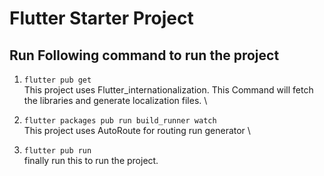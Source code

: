 # Flutter Starter Project

## Run Following command to run the project

1. `flutter pub get` \
This project uses Flutter_internationalization. This Command will fetch the libraries and generate localization files. \


2. `flutter packages pub run build_runner watch` \
This project uses AutoRoute for routing
run generator \

3. `flutter pub run` \
finally run this to run the project.